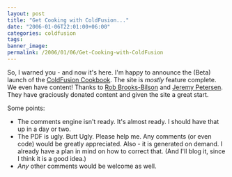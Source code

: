 ```yaml
---
layout: post
title: "Get Cooking with ColdFusion..."
date: "2006-01-06T22:01:00+06:00"
categories: coldfusion 
tags: 
banner_image: 
permalink: /2006/01/06/Get-Cooking-with-ColdFusion
---
```


So, I warned you - and now it's here. I'm happy to announce the (Beta) launch of the <a href="http://www.coldfusioncookbook.com">ColdFusion Cookbook</a>. The site is <i>mostly</i> feature complete. We even have content! Thanks to <a href="http://www.brooks-bilson.com/blogs/rob/">Rob Brooks-Bilson</a> and <a href="http://www.petersenfam.com/jeremy/">Jeremy Petersen</a>. They have graciously donated content and given the site a great start. 

Some points:

<ul>
<li>The comments engine isn't ready. It's almost ready. I should have that up in a day or two.
<li>The PDF is ugly. Butt Ugly. Please help me. Any comments (or even code) would be greatly appreciated. Also - it is generated on demand. I already have a plan in mind on how to correct that. (And I'll blog it, since I think it is a good idea.)
<li><i>Any</i> other comments would be welcome as well.
</ul>